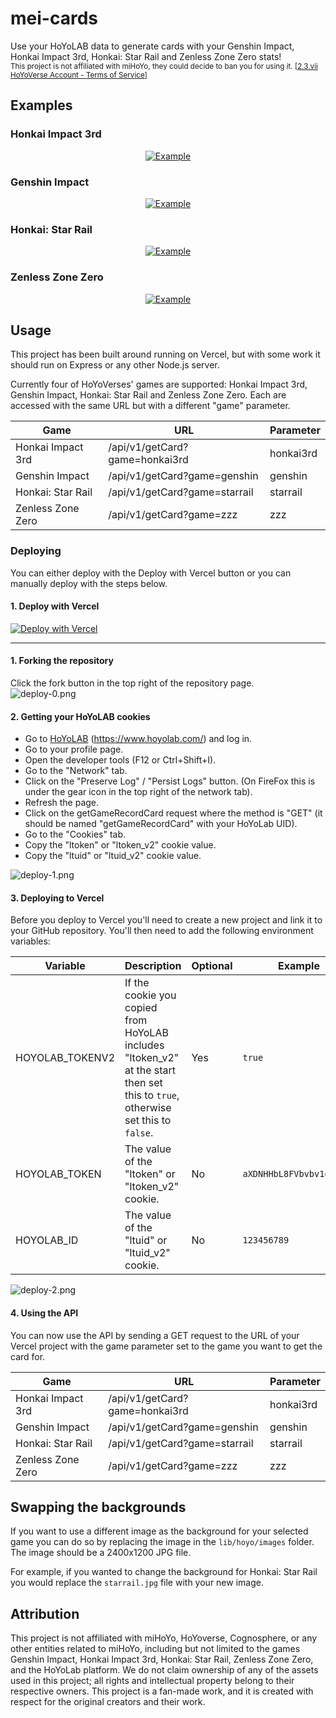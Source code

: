 # mei-cards

Use your HoYoLAB data to generate cards with your Genshin Impact, Honkai Impact 3rd, Honkai: Star Rail and Zenless Zone Zero stats!  
<small>This project is not affiliated with miHoYo, they could decide to ban you for using it. [[2.3.vii HoYoVerse Account - Terms of Service](https://account.hoyoverse.com/?lang=en-us&bbs_theme=dark&bbs_theme_device=1#/about/userAgreement)]</small>

## Examples

### Honkai Impact 3rd

<span style="display:block;text-align:center">[![Example](https://raw.githubusercontent.com/Joshua-Noakes1/mei-cards/main/.github/images/card-honkai.png)](https://raw.githubusercontent.com/Joshua-Noakes1/mei-cards/main/.github/images/card-honkai.png)</span>

### Genshin Impact

<span style="display:block;text-align:center">[![Example](https://raw.githubusercontent.com/Joshua-Noakes1/mei-cards/main/.github/images/card-genshin.png)](https://raw.githubusercontent.com/Joshua-Noakes1/mei-cards/main/.github/images/card-genshin.png)</span>

### Honkai: Star Rail

<span style="display:block;text-align:center">[![Example](https://raw.githubusercontent.com/Joshua-Noakes1/mei-cards/main/.github/images/card-starRail.png)](https://raw.githubusercontent.com/Joshua-Noakes1/mei-cards/main/.github/images/card-starRail.png)</span>

### Zenless Zone Zero

<span style="display:block;text-align:center">[![Example](https://raw.githubusercontent.com/Joshua-Noakes1/mei-cards/main/.github/images/card-zzz.png)](https://raw.githubusercontent.com/Joshua-Noakes1/mei-cards/main/.github/images/card-zzz.png)</span>

## Usage

This project has been built around running on Vercel, but with some work it should run on Express or any other Node.js server.

Currently four of HoYoVerses' games are supported: Honkai Impact 3rd, Genshin Impact, Honkai: Star Rail and Zenless Zone Zero. Each are accessed with the same URL but with a different "game" parameter.

| Game              | URL                            | Parameter |
| ----------------- | ------------------------------ | --------- |
| Honkai Impact 3rd | /api/v1/getCard?game=honkai3rd | honkai3rd |
| Genshin Impact    | /api/v1/getCard?game=genshin   | genshin   |
| Honkai: Star Rail | /api/v1/getCard?game=starrail  | starrail  |
| Zenless Zone Zero | /api/v1/getCard?game=zzz       | zzz       |

### Deploying

You can either deploy with the Deploy with Vercel button or you can manually deploy with the steps below.

#### 1. Deploy with Vercel

[![Deploy with Vercel](https://vercel.com/button)](https://vercel.com/new/clone?repository-url=https%3A%2F%2Fgithub.com%2FJoshua-Noakes1%2Fmei-cards&env=HOYOLAB_TOKENV2,HOYOLAB_TOKEN,HOYOLAB_ID)

<hr>

#### 1. Forking the repository

Click the fork button in the top right of the repository page.  
![deploy-0.png](https://raw.githubusercontent.com/Joshua-Noakes1/mei-cards/main/.github/images/deploy-0.png)

#### 2. Getting your HoYoLAB cookies

- Go to [HoYoLAB](https://www.hoyolab.com/) (<https://www.hoyolab.com/>) and log in.
- Go to your profile page.
- Open the developer tools (F12 or Ctrl+Shift+I).
- Go to the "Network" tab.
- Click on the "Preserve Log" / "Persist Logs" button. (On FireFox this is under the gear icon in the top right of the network tab).
- Refresh the page.
- Click on the getGameRecordCard request where the method is "GET" (it should be named "getGameRecordCard" with your HoYoLab UID).
- Go to the "Cookies" tab.
- Copy the "ltoken" or "ltoken_v2" cookie value.
- Copy the "ltuid" or "ltuid_v2" cookie value.

![deploy-1.png](https://raw.githubusercontent.com/Joshua-Noakes1/mei-cards/main/.github/images/deploy-1.png)

#### 3. Deploying to Vercel

Before you deploy to Vercel you'll need to create a new project and link it to your GitHub repository. You'll then need to add the following environment variables:

| Variable        | Description                                                                                                       | Optional | Example                |
| --------------- | ----------------------------------------------------------------------------------------------------------------- | -------- | ---------------------- |
| HOYOLAB_TOKENV2 | If the cookie you copied from HoYoLAB includes "ltoken_v2" at the start then set this to `true`, otherwise set this to `false`. | Yes      | `true`                   |
| HOYOLAB_TOKEN   | The value of the "ltoken" or "ltoken_v2" cookie.                                                                  | No       | `aXDNHHbL8FVbvbv1d4AVuD` |
| HOYOLAB_ID      | The value of the "ltuid" or "ltuid_v2" cookie.                                                                    | No       | `123456789`              |

![deploy-2.png](https://raw.githubusercontent.com/Joshua-Noakes1/mei-cards/main/.github/images/deploy-2.png)

#### 4. Using the API

You can now use the API by sending a GET request to the URL of your Vercel project with the game parameter set to the game you want to get the card for.

| Game              | URL                            | Parameter |
| ----------------- | ------------------------------ | --------- |
| Honkai Impact 3rd | /api/v1/getCard?game=honkai3rd | honkai3rd |
| Genshin Impact    | /api/v1/getCard?game=genshin   | genshin   |
| Honkai: Star Rail | /api/v1/getCard?game=starrail  | starrail  |
| Zenless Zone Zero | /api/v1/getCard?game=zzz       | zzz       |

## Swapping the backgrounds

If you want to use a different image as the background for your selected game you can do so by replacing the image in the `lib/hoyo/images` folder. The image should be a 2400x1200 JPG file.

For example, if you wanted to change the background for Honkai: Star Rail you would replace the `starrail.jpg` file with your new image.

## Attribution

This project is not affiliated with miHoYo, HoYoverse, Cognosphere, or any other entities related to miHoYo, including but not limited to the games Genshin Impact, Honkai Impact 3rd, Honkai: Star Rail, Zenless Zone Zero, and the HoYoLab platform. We do not claim ownership of any of the assets used in this project; all rights and intellectual property belong to their respective owners. This project is a fan-made work, and it is created with respect for the original creators and their work.
